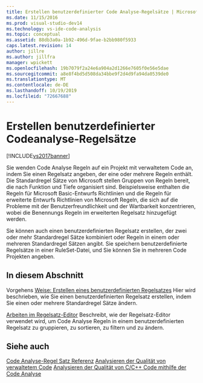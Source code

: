 ```yaml
---
title: Erstellen benutzerdefinierter Code Analyse-Regelsätze | Microsoft-Dokumentation
ms.date: 11/15/2016
ms.prod: visual-studio-dev14
ms.technology: vs-ide-code-analysis
ms.topic: conceptual
ms.assetid: 88db3a0a-1b92-496d-9fae-b2bb980f5933
caps.latest.revision: 14
author: jillre
ms.author: jillfra
manager: wpickett
ms.openlocfilehash: 19b7079f2a24e6a904a2d1266e7605f0e56e5dae
ms.sourcegitcommit: a8e8f4bd5d508da34bbe9f2d4d9fa94da0539de0
ms.translationtype: MT
ms.contentlocale: de-DE
ms.lasthandoff: 10/19/2019
ms.locfileid: "72667688"
---
```

# <a name="creating-custom-code-analysis-rule-sets"></a>Erstellen benutzerdefinierter Codeanalyse-Regelsätze
[!INCLUDE[vs2017banner](../includes/vs2017banner.md)]

Sie wenden Code Analyse Regeln auf ein Projekt mit verwaltetem Code an, indem Sie einen Regelsatz angeben, der eine oder mehrere Regeln enthält. Die Standardregel Sätze von Microsoft stellen Gruppen von Regeln bereit, die nach Funktion und Tiefe organisiert sind. Beispielsweise enthalten die Regeln für Microsoft Basic-Entwurfs Richtlinien und die Regeln für erweiterte Entwurfs Richtlinien von Microsoft Regeln, die sich auf die Probleme mit der Benutzerfreundlichkeit und der Wartbarkeit konzentrieren, wobei die Benennungs Regeln im erweiterten Regelsatz hinzugefügt werden.

 Sie können auch einen benutzerdefinierten Regelsatz erstellen, der zwei oder mehr Standardregel Sätze kombiniert oder Regeln in einem oder mehreren Standardregel Sätzen angibt. Sie speichern benutzerdefinierte Regelsätze in einer RuleSet-Datei, und Sie können Sie in mehreren Code Projekten angeben.

## <a name="in-this-section"></a>In diesem Abschnitt
 Vorgehens [Weise: Erstellen eines benutzerdefinierten Regelsatzes](../code-quality/how-to-create-a-custom-rule-set.md) Hier wird beschrieben, wie Sie einen benutzerdefinierten Regelsatz erstellen, indem Sie einen oder mehrere Standardregel Sätze ändern.

 [Arbeiten im Regelsatz-Editor](../code-quality/working-in-the-code-analysis-rule-set-editor.md) Beschreibt, wie der Regelsatz-Editor verwendet wird, um Code Analyse Regeln in einem benutzerdefinierten Regelsatz zu gruppieren, zu sortieren, zu filtern und zu ändern.

## <a name="see-also"></a>Siehe auch
 [Code Analyse-Regel Satz Referenz](../code-quality/code-analysis-rule-set-reference.md) [Analysieren der Qualität von verwaltetem Code](../code-quality/analyzing-managed-code-quality-by-using-code-analysis.md) [Analysieren der Qualität von C/C++ Code mithilfe der Code Analyse](../code-quality/analyzing-c-cpp-code-quality-by-using-code-analysis.md)
